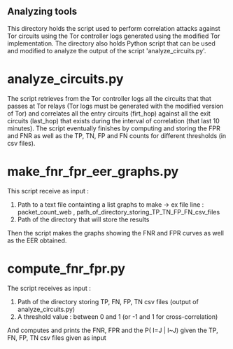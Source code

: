 ## Analyzing tools
This directory holds the script used to perform correlation attacks against Tor circuits using the Tor controller logs generated using the modified Tor implementation. The directory also holds Python script that can be used and modified to analyze the output of the script 'analyze_circuits.py'.

# analyze_circuits.py

The script retrieves from the Tor controller logs all the circuits that that passes at Tor relays (Tor logs must be generated with the modified version of Tor) and correlates all the entry  circuits (firt_hop) against all the exit circuits (last_hop) that exists during the interval of correlation (that last 10 minutes). The script eventually finishes by computing and storing the FPR and FNR as well as the TP, TN, FP and FN counts for different thresholds (in csv files).

# make_fnr_fpr_eer_graphs.py

This script receive as input :
1) Path to a text file containting a list graphs to make 
   -> ex file line : packet_count_web , path_of_directory_storing_TP_TN_FP_FN_csv_files
2) Path of the directory that will store the results 

Then the script makes the graphs showing the FNR and FPR curves as well as the EER obtained.

# compute_fnr_fpr.py

The script receives as input :
1) Path of the directory storing TP, FN, FP, TN  csv files (output of analyze_circuits.py)
2) A threshold value : between 0 and 1 (or -1 and 1 for cross-correlation)

And computes and prints the FNR, FPR and the P( I=J | I~J) given the TP, FN, FP, TN  csv files given as input





